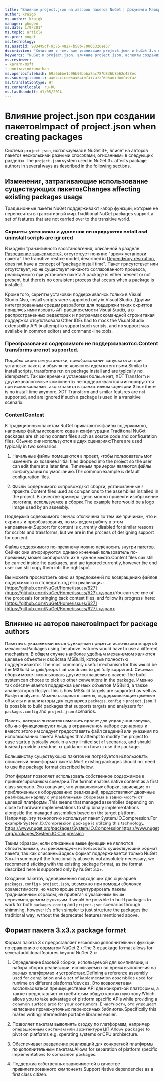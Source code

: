 ```yaml
---
title: "Влияние project.json на авторов пакетов NuGet | Документы Майкрософт"
author: kraigb
ms.author: kraigb
manager: ghogen
ms.date: 1/9/2017
ms.topic: article
ms.prod: nuget
ms.technology: 
ms.assetid: 983485df-9375-4827-b58b-70065320ee37
description: "Сведения о том, как реализация project.json в NuGet 3.x влияет на авторов пакетов, например неподдерживаемые функции, содержимое и формат пакетов."
keywords: "NuGet и project.json, влияние project.json, аспекты создания пакетов, функции project.json"
ms.reviewer:
- karann-msft
- unniravindranathan
ms.openlocfilehash: 69a6bbbe1c96b06dbba7ac787b836b8b62c438ec
ms.sourcegitcommit: a40c1c1cc05a46410f317a72f695ad1d80f39fa2
ms.translationtype: HT
ms.contentlocale: ru-RU
ms.lasthandoff: 01/05/2018
---
```

# <a name="impact-of-projectjson-when-creating-packages"></a><span data-ttu-id="5325a-104">Влияние project.json при создании пакетов</span><span class="sxs-lookup"><span data-stu-id="5325a-104">Impact of project.json when creating packages</span></span>

<span data-ttu-id="5325a-105">Система `project.json`, используемая в NuGet 3+, влияет на авторов пакетов несколькими разными способами, описанными в следующих разделах.</span><span class="sxs-lookup"><span data-stu-id="5325a-105">The `project.json` system used in NuGet 3+ affects package authors in several ways as described in the following sections.</span></span>

## <a name="changes-affecting-existing-packages-usage"></a><span data-ttu-id="5325a-106">Изменения, затрагивающие использование существующих пакетов</span><span class="sxs-lookup"><span data-stu-id="5325a-106">Changes affecting existing packages usage</span></span>

<span data-ttu-id="5325a-107">Традиционные пакеты NuGet поддерживают набор функций, которые не переносятся в транзитивный мир.</span><span class="sxs-lookup"><span data-stu-id="5325a-107">Traditional NuGet packages support a set of features that are not carried over to the transitive world.</span></span>

### <a name="install-and-uninstall-scripts-are-ignored"></a><span data-ttu-id="5325a-108">Скрипты установки и удаления игнорируются</span><span class="sxs-lookup"><span data-stu-id="5325a-108">Install and uninstall scripts are ignored</span></span>

<span data-ttu-id="5325a-109">В модели транзитивного восстановления, описанной в разделе [Разрешение зависимостей](../consume-packages/dependency-resolution.md#dependency-resolution-with-packagereference-and-projectjson), отсутствует понятие "время установки пакета".</span><span class="sxs-lookup"><span data-stu-id="5325a-109">The transitive restore model, described in [Dependency resolution](../consume-packages/dependency-resolution.md#dependency-resolution-with-packagereference-and-projectjson), does not have a concept of "package install time".</span></span> <span data-ttu-id="5325a-110">Пакет присутствует или отсутствует, но не существует никакого согласованного процесса, реализуемого при установке пакета.</span><span class="sxs-lookup"><span data-stu-id="5325a-110">A package is either present or not present, but there is no consistent process that occurs when a package is installed.</span></span>

<span data-ttu-id="5325a-111">Кроме того, скрипты установки поддерживались только в Visual Studio.</span><span class="sxs-lookup"><span data-stu-id="5325a-111">Also, install scripts were supported only in Visual Studio.</span></span> <span data-ttu-id="5325a-112">Другим интегрированным средам разработки для поддержки таких скриптов пришлось имитировать API расширяемости Visual Studio, а в распространенных редакторах и программах командной строки такая поддержка отсутствовала.</span><span class="sxs-lookup"><span data-stu-id="5325a-112">Other IDEs had to mock the Visual Studio extensibility API to attempt to support such scripts, and no support was available in common editors and command-line tools.</span></span>

### <a name="content-transforms-are-not-supported"></a><span data-ttu-id="5325a-113">Преобразования содержимого не поддерживаются.</span><span class="sxs-lookup"><span data-stu-id="5325a-113">Content transforms are not supported.</span></span>

<span data-ttu-id="5325a-114">Подобно скриптам установки, преобразования запускаются при установке пакета и обычно не являются идемпотентными.</span><span class="sxs-lookup"><span data-stu-id="5325a-114">Similar to install scripts, transforms run on package install and are typically not idempotent.</span></span> <span data-ttu-id="5325a-115">Так как времени установки больше нет, XDT Transform и другие аналогичные компоненты не поддерживаются и игнорируются при использовании такого пакета в транзитивном сценарии.</span><span class="sxs-lookup"><span data-stu-id="5325a-115">Since there is no install time anymore, XDT Transform and similar features are not supported, and are ignored if such a package is used in a transitive scenario.</span></span>


### <a name="content"></a><span data-ttu-id="5325a-116">Content</span><span class="sxs-lookup"><span data-stu-id="5325a-116">Content</span></span>

<span data-ttu-id="5325a-117">К традиционным пакетам NuGet прилагаются файлы содержимого, например файлы исходного кода и конфигурации.</span><span class="sxs-lookup"><span data-stu-id="5325a-117">Traditional NuGet packages are shipping content files such as source code and configuration files.</span></span> <span data-ttu-id="5325a-118">Обычно они используются в двух сценариях:</span><span class="sxs-lookup"><span data-stu-id="5325a-118">There are used typically in two scenarios:</span></span>

1. <span data-ttu-id="5325a-119">Начальные файлы помещаются в проект, чтобы пользователь мог изменить их позднее.</span><span class="sxs-lookup"><span data-stu-id="5325a-119">Initial files dropped into the project so the user can edit them at a later time.</span></span> <span data-ttu-id="5325a-120">Типичным примером являются файлы конфигурации по умолчанию.</span><span class="sxs-lookup"><span data-stu-id="5325a-120">The common example is default configuration files.</span></span>

2. <span data-ttu-id="5325a-121">Файлы содержимого сопровождают сборки, установленные в проекте.</span><span class="sxs-lookup"><span data-stu-id="5325a-121">Content files used as companions to the assemblies installed in the project.</span></span> <span data-ttu-id="5325a-122">В качестве примера здесь можно привести изображение логотипа, используемое в сборке.</span><span class="sxs-lookup"><span data-stu-id="5325a-122">The example here would be a logo image used by an assembly.</span></span>

<span data-ttu-id="5325a-123">Поддержка содержимого сейчас отключена по тем же причинам, что и скрипты и преобразования, но мы ведем работу в этом направлении.</span><span class="sxs-lookup"><span data-stu-id="5325a-123">Support for content is currently disabled for similar reasons for scripts and transforms, but we are in the process of designing support for content.</span></span>

<span data-ttu-id="5325a-124">Файлы содержимого по-прежнему можно переносить внутри пакетов. Сейчас они игнорируются, однако конечный пользователь по-прежнему может скопировать их в нужное место.</span><span class="sxs-lookup"><span data-stu-id="5325a-124">Content files can still be carried inside the packages, and are ignored currently, however the end user can still copy them into the right spot.</span></span>

<span data-ttu-id="5325a-125">Вы можете просмотреть одно из предложений по возвращению файлов содержимого и отследить ход его реализации: [https://github.com/NuGet/Home/issues/627](https://github.com/NuGet/Home/issues/627).</span><span class="sxs-lookup"><span data-stu-id="5325a-125">You can see one of the proposals for bringing back content files, and follow its progress, here: [https://github.com/NuGet/Home/issues/627](https://github.com/NuGet/Home/issues/627).</span></span>

## <a name="impact-for-package-authors"></a><span data-ttu-id="5325a-126">Влияние на авторов пакетов</span><span class="sxs-lookup"><span data-stu-id="5325a-126">Impact for package authors</span></span>

<span data-ttu-id="5325a-127">Пакетам с указанными выше функциями придется использовать другой механизм.</span><span class="sxs-lookup"><span data-stu-id="5325a-127">Packages using the above features would have to use a different mechanism.</span></span> <span data-ttu-id="5325a-128">В общем случае наиболее удобным механизмом являются целевые объекты и свойства MSBuild, которые полностью поддерживаются.</span><span class="sxs-lookup"><span data-stu-id="5325a-128">The most commonly useful mechanism for this would be the MSBuild targets/props that continues to get fully supported.</span></span> <span data-ttu-id="5325a-129">Система сборки может использовать другие соглашения в пакете.</span><span class="sxs-lookup"><span data-stu-id="5325a-129">The build system can choose to pick up other conventions in the package.</span></span> <span data-ttu-id="5325a-130">Именно так обеспечивается поддержка целевых объектов MSBuild, а также анализаторов Roslyn.</span><span class="sxs-lookup"><span data-stu-id="5325a-130">This is how MSBuild targets are supported as well as Roslyn analyzers.</span></span> <span data-ttu-id="5325a-131">Можно создавать пакеты, поддерживающие целевые объекты и анализаторы для сценариев `packages.config` и `project.json`.</span><span class="sxs-lookup"><span data-stu-id="5325a-131">It is possible to build packages that supports targets and analyzers for `packages.config` and `project.json` scenarios.</span></span>

<span data-ttu-id="5325a-132">Пакеты, которые пытаются изменить проект для упрощения запуска, обычно функционируют лишь в ограниченном наборе сценариев, и вместо этого им следует предоставлять файл сведений или указания по использованию пакета.</span><span class="sxs-lookup"><span data-stu-id="5325a-132">Packages that attempt to modify the project to ease startup typically work in a very limited set of scenarios, and should instead provide a readme, or guidance on how to use the package.</span></span>

<span data-ttu-id="5325a-133">Большинству существующих пакетов не потребуется использовать описанный ниже формат пакета.</span><span class="sxs-lookup"><span data-stu-id="5325a-133">Most existing packages should not need to use the package format described below.</span></span>

<span data-ttu-id="5325a-134">Этот формат позволяет использовать собственное содержимое в привилегированном сценарии.</span><span class="sxs-lookup"><span data-stu-id="5325a-134">The format enables native content as a first class scenario.</span></span> <span data-ttu-id="5325a-135">Это означает, что управляемые сборки, зависящие от приближенных к оборудованию реализаций, предоставляют двоичные реализации наряду с управляемыми сборками в зависимости от целевой платформы.</span><span class="sxs-lookup"><span data-stu-id="5325a-135">This means that managed assemblies depending on close to hardware implementations to ship binary implementations alongside the managed assemblies based on the target platform.</span></span> <span data-ttu-id="5325a-136">Например, эту технологию использует пакет System.IO.Compression.</span><span class="sxs-lookup"><span data-stu-id="5325a-136">For example System.IO.Compression package is utilizing this technology.</span></span> [<span data-ttu-id="5325a-137">https://www.nuget.org/packages/System.IO.Compression</span><span class="sxs-lookup"><span data-stu-id="5325a-137">https://www.nuget.org/packages/System.IO.Compression</span></span>](https://www.nuget.org/packages/System.IO.Compression)

<span data-ttu-id="5325a-138">Таким образом, если описанные выше функции не являются обязательными, мы рекомендуем использовать существующий формат пакета, так как описанный здесь формат поддерживается только NuGet 3.x+.</span><span class="sxs-lookup"><span data-stu-id="5325a-138">In summary if the functionality above is not absolutely necessary, we recommend sticking with the existing package format, as the format described here is supported only by NuGet 3.x+.</span></span>

<span data-ttu-id="5325a-139">Создание пакетов, одновременно подходящих для сценариев `packages.config` и `project.json`, возможно при помощи оболочек совместимости, но часто проще структурировать пакеты традиционным образом, не прибегая к указанным выше нерекомендуемым функциям.</span><span class="sxs-lookup"><span data-stu-id="5325a-139">It would be possible to build packages to work for both `packages.config` and `project.json` scenarios through shimming, however it's often simpler to just structure the packages the traditional way, without the deprecated features mentioned above.</span></span>


## <a name="3x-package-format"></a><span data-ttu-id="5325a-140">Формат пакета 3.x</span><span class="sxs-lookup"><span data-stu-id="5325a-140">3.x package format</span></span>  ##

<span data-ttu-id="5325a-141">Формат пакета 3.x предоставляет несколько дополнительных функций по сравнению с форматом NuGet 2.x:</span><span class="sxs-lookup"><span data-stu-id="5325a-141">The 3.x package format allows for several additional features beyond NuGet 2.x:</span></span>

1. <span data-ttu-id="5325a-142">Определение базовой сборки, используемой для компиляции, и набора сборок реализации, используемых во время выполнения на разных платформах и устройствах.</span><span class="sxs-lookup"><span data-stu-id="5325a-142">Defining a reference assembly used for compilation and a set of implementation assemblies used for runtime on different platforms/devices.</span></span> <span data-ttu-id="5325a-143">Это позволяет вам воспользоваться преимуществами API для конкретной платформы, а также предоставляет потребителям общую контактную зону.</span><span class="sxs-lookup"><span data-stu-id="5325a-143">Which allows you to take advantage of platform specific APIs while providing a common surface area for your consumers.</span></span> <span data-ttu-id="5325a-144">В частности, это упрощает написание промежуточных переносимых библиотек.</span><span class="sxs-lookup"><span data-stu-id="5325a-144">Specifically this makes writing intermediate portable libraries easier.</span></span>

2. <span data-ttu-id="5325a-145">Позволяет пакетам выполнять сводку по платформам, например операционным системам или архитектуре ЦП.</span><span class="sxs-lookup"><span data-stu-id="5325a-145">Allows packages to pivot on platforms e.g. operating systems or CPU architecture.</span></span>

3. <span data-ttu-id="5325a-146">Обеспечивает разделение реализаций для конкретной платформы по дополнительным пакетам.</span><span class="sxs-lookup"><span data-stu-id="5325a-146">Allows for separation of platform specific implementations to companion packages.</span></span>

4. <span data-ttu-id="5325a-147">Поддержка собственных зависимостей в качестве привилегированного компонента.</span><span class="sxs-lookup"><span data-stu-id="5325a-147">Support Native dependencies as a first class citizen.</span></span>